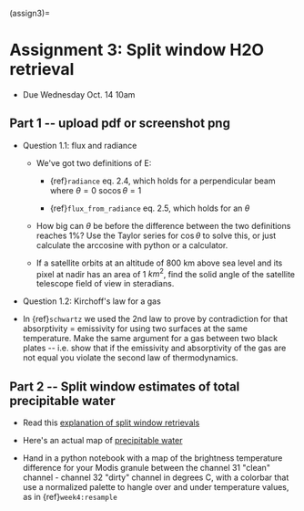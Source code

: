 (assign3)=
# Assignment 3: Split window H2O retrieval

* Due Wednesday Oct. 14 10am

## Part 1 -- upload pdf or screenshot png

* Question 1.1: flux and radiance

  - We've got two definitions of E:

    * {ref}`radiance` eq. 2.4, which holds for a perpendicular beam where $\theta = 0$ so$\cos \theta = 1$

    * {ref}`flux_from_radiance` eq. 2.5, which holds for an $\theta$

   * How big can $\theta$ be before the difference between the two definitions
     reaches 1%?   Use the Taylor series for $\cos \theta$ to solve this, or
     just calculate the arccosine with python or a calculator.

   * If a satellite orbits at an altitude of 800 km above sea level and its pixel at
     nadir has an area of 1 $km^2$, find the solid angle of the satellite telescope
     field of view in steradians.

* Question 1.2:  Kirchoff's law for a gas

- In {ref}`schwartz` we used the 2nd law to prove by contradiction for that
    absorptivity = emissivity for using two
    surfaces at the same temperature.   Make the same argument for a gas between
    two black plates -- i.e. show that if the emissivity and absorptivity of the
    gas are not equal you violate the second law of thermodynamics.


## Part 2  -- Split window estimates of total precipitable water

   * Read this [explanation of split window retrievals](https://cimss.ssec.wisc.edu/satellite-blog/archives/23702)

   * Here's an actual map of [precipitable water](https://www.jpl.nasa.gov/spaceimages/details.php?id=PIA12096)

   * Hand in a python notebook with a map of the brightness temperature difference for your Modis granule between the
     channel 31 "clean" channel - channel 32 "dirty" channel in degrees C, with a colorbar that
     use a normalized palette to hangle over and under temperature values, as in
     {ref}`week4:resample`
